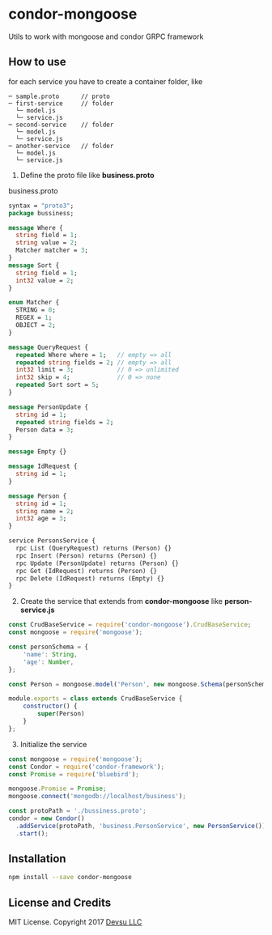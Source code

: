 # condor-mongoose
Utils to work with mongoose and condor GRPC framework

## How to use
for each service you have to create a container folder, like
```
─ sample.proto      // proto
─ first-service     // folder
  └─ model.js
  └─ service.js
─ second-service    // folder
  └─ model.js
  └─ service.js
─ another-service   // folder
  └─ model.js
  └─ service.js
```

1. Define the proto file like **business.proto**

business.proto
```proto
syntax = "proto3";
package bussiness;

message Where {
  string field = 1;
  string value = 2;
  Matcher matcher = 3;
}
message Sort {
  string field = 1;
  int32 value = 2;
}

enum Matcher {
  STRING = 0;
  REGEX = 1;
  OBJECT = 2;
}

message QueryRequest {
  repeated Where where = 1;   // empty => all
  repeated string fields = 2; // empty => all
  int32 limit = 3;            // 0 => unlimited
  int32 skip = 4;             // 0 => none
  repeated Sort sort = 5;
}

message PersonUpdate {
  string id = 1;
  repeated string fields = 2;
  Person data = 3;
}

message Empty {}

message IdRequest {
  string id = 1;
}

message Person {
  string id = 1;
  string name = 2;
  int32 age = 3;
}

service PersonsService {
  rpc List (QueryRequest) returns (Person) {}
  rpc Insert (Person) returns (Person) {}
  rpc Update (PersonUpdate) returns (Person) {}
  rpc Get (IdRequest) returns (Person) {}
  rpc Delete (IdRequest) returns (Empty) {}
}
```
2. Create the service that extends from **condor-mongoose** like **person-service.js**
```js
const CrudBaseService = require('condor-mongoose').CrudBaseService;
const mongoose = require('mongoose');

const personSchema = {
    'name': String,
    'age': Number,
};

const Person = mongoose.model('Person', new mongoose.Schema(personSchema));

module.exports = class extends CrudBaseService {
    constructor() {
        super(Person)
    }
};
```

3. Initialize the service
```js
const mongoose = require('mongoose');
const Condor = require('condor-framework');
const Promise = require('bluebird');

mongoose.Promise = Promise;
mongoose.connect('mongodb://localhost/business');

const protoPath = './bussiness.proto';
condor = new Condor()
  .addService(protoPath, 'business.PersonService', new PersonService())
  .start();
```

## Installation
```bash
npm install --save condor-mongoose
```

## License and Credits

MIT License. Copyright 2017 [Devsu LLC](https://devsu.com)
